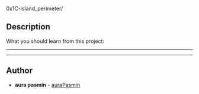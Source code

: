 0x1C-island_perimeter/
## Description
What you should learn from this project:

---
---

## Author
* **aura pasmin** - [auraPasmin](https://github.com/auraPasm)
